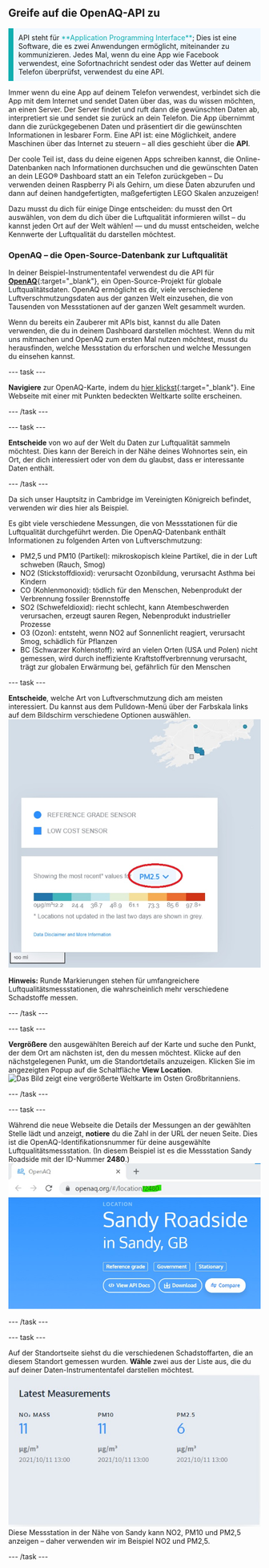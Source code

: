 ## Greife auf die OpenAQ-API zu

<p style="border-left: solid; border-width:10px; border-color: #0faeb0; background-color: aliceblue; padding: 10px;">API steht für <span style="color: #0faeb0">**Application Programming Interface**</span>; Dies ist eine Software, die es zwei Anwendungen ermöglicht, miteinander zu kommunizieren. Jedes Mal, wenn du eine App wie Facebook verwendest, eine Sofortnachricht sendest oder das Wetter auf deinem Telefon überprüfst, verwendest du eine API.</p>

Immer wenn du eine App auf deinem Telefon verwendest, verbindet sich die App mit dem Internet und sendet Daten über das, was du wissen möchten, an einen Server. Der Server findet und ruft dann die gewünschten Daten ab, interpretiert sie und sendet sie zurück an dein Telefon. Die App übernimmt dann die zurückgegebenen Daten und präsentiert dir die gewünschten Informationen in lesbarer Form. Eine API ist: eine Möglichkeit, andere Maschinen über das Internet zu steuern – all dies geschieht über die **API**.

Der coole Teil ist, dass du deine eigenen Apps schreiben kannst, die Online-Datenbanken nach Informationen durchsuchen und die gewünschten Daten an dein LEGO® Dashboard statt an ein Telefon zurückgeben – Du verwenden deinen Raspberry Pi als Gehirn, um diese Daten abzurufen und dann auf deinen handgefertigten, maßgefertigten LEGO Skalen anzuzeigen!

Dazu musst du dich für einige Dinge entscheiden: du musst den Ort auswählen, von dem du dich über die Luftqualität informieren willst – du kannst jeden Ort auf der Welt wählen! — und du musst entscheiden, welche Kennwerte der Luftqualität du darstellen möchtest.

### OpenAQ – die Open-Source-Datenbank zur Luftqualität

In deiner Beispiel-Instrumententafel verwendest du die API für [**OpenAQ**](https://openaq.org/#/){:target="_blank"}, ein Open-Source-Projekt für globale Luftqualitätsdaten. OpenAQ ermöglicht es dir, viele verschiedene Luftverschmutzungsdaten aus der ganzen Welt einzusehen, die von Tausenden von Messstationen auf der ganzen Welt gesammelt wurden.

Wenn du bereits ein Zauberer mit APIs bist, kannst du alle Daten verwenden, die du in deinem Dashboard darstellen möchtest. Wenn du mit uns mitmachen und OpenAQ zum ersten Mal nutzen möchtest, musst du herausfinden, welche Messstation du erforschen und welche Messungen du einsehen kannst.

--- task ---

**Navigiere** zur OpenAQ-Karte, indem du [hier klickst](https://openaq.org/#/map){:target="_blank"}. Eine Webseite mit einer mit Punkten bedeckten Weltkarte sollte erscheinen.

--- /task ---

--- task ---

**Entscheide** von wo auf der Welt du Daten zur Luftqualität sammeln möchtest. Dies kann der Bereich in der Nähe deines Wohnortes sein, ein Ort, der dich interessiert oder von dem du glaubst, dass er interessante Daten enthält.

--- /task ---

Da sich unser Hauptsitz in Cambridge im Vereinigten Königreich befindet, verwenden wir dies hier als Beispiel.

Es gibt viele verschiedene Messungen, die von Messstationen für die Luftqualität durchgeführt werden. Die OpenAQ-Datenbank enthält Informationen zu folgenden Arten von Luftverschmutzung:

 + PM2,5 und PM10 (Partikel): mikroskopisch kleine Partikel, die in der Luft schweben (Rauch, Smog)
 + NO2 (Stickstoffdioxid): verursacht Ozonbildung, verursacht Asthma bei Kindern
 + CO (Kohlenmonoxid): tödlich für den Menschen, Nebenprodukt der Verbrennung fossiler Brennstoffe
 + SO2 (Schwefeldioxid): riecht schlecht, kann Atembeschwerden verursachen, erzeugt sauren Regen, Nebenprodukt industrieller Prozesse
 + O3 (Ozon): entsteht, wenn NO2 auf Sonnenlicht reagiert, verursacht Smog, schädlich für Pflanzen
 + BC (Schwarzer Kohlenstoff): wird an vielen Orten (USA und Polen) nicht gemessen, wird durch ineffiziente Kraftstoffverbrennung verursacht, trägt zur globalen Erwärmung bei, gefährlich für den Menschen

--- task ---

**Entscheide**, welche Art von Luftverschmutzung dich am meisten interessiert. Du kannst aus dem Pulldown-Menü über der Farbskala links auf dem Bildschirm verschiedene Optionen auswählen. ![Bild, das das Pulldown-Menü in der OpenAQ-Karte zeigt.](images/mapscale.jpg)

**Hinweis:** Runde Markierungen stehen für umfangreichere Luftqualitätsmessstationen, die wahrscheinlich mehr verschiedene Schadstoffe messen.

--- /task ---

--- task ---

**Vergrößere** den ausgewählten Bereich auf der Karte und suche den Punkt, der dem Ort am nächsten ist, den du messen möchtest. Klicke auf den nächstgelegenen Punkt, um die Standortdetails anzuzeigen. Klicken Sie im angezeigten Popup auf die Schaltfläche **View Location**.  
![Das Bild zeigt eine vergrößerte Weltkarte im Osten Großbritanniens.](images/mapscroll.gif)

--- /task ---

--- task ---

Während die neue Webseite die Details der Messungen an der gewählten Stelle lädt und anzeigt, **notiere** du die Zahl in der URL der neuen Seite. Dies ist die OpenAQ-Identifikationsnummer für deine ausgewählte Luftqualitätsmessstation. (In diesem Beispiel ist es die Messstation Sandy Roadside mit der ID-Nummer **2480**.) ![Bild mit der OpenAQ-URL mit einer Nummer für die Standort-ID.](images/openaq_id.jpg)

--- /task ---

--- task ---

Auf der Standortseite siehst du die verschiedenen Schadstoffarten, die an diesem Standort gemessen wurden. **Wähle** zwei aus der Liste aus, die du auf deiner Daten-Instrumententafel darstellen möchtest. ![Image showing a pollutant list from a location on the OpenAQ map.](images/openaq_msmt.jpg) Diese Messstation in der Nähe von Sandy kann NO2, PM10 und PM2,5 anzeigen – daher verwenden wir im Beispiel NO2 und PM2,5.

--- /task ---